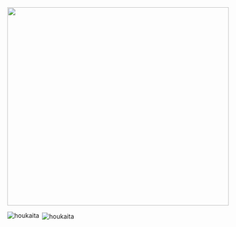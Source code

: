 <img src='https://www.datocms-assets.com/48251/1621247925-289-2899128undertale-home.gif' height=450 width=100%>

<p><img align="left" src="https://github-readme-stats.vercel.app/api/top-langs?username=houkaita&show_icons=true&l&ocale=en&layout=compact&theme=tokyonight" alt="houkaita" /></p>

<p>&nbsp;<img align="center" src="https://github-readme-stats.vercel.app/api?username=houkaita&show_icons=true&locale=en&theme=tokyonight&layout-compact" alt="houkaita" /></p>

